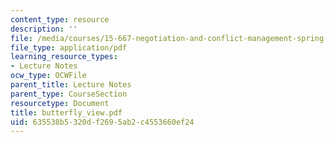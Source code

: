 ```yaml
---
content_type: resource
description: ''
file: /media/courses/15-667-negotiation-and-conflict-management-spring-2001/635538b5320df2695ab2c4553660ef24_butterfly_view.pdf
file_type: application/pdf
learning_resource_types:
- Lecture Notes
ocw_type: OCWFile
parent_title: Lecture Notes
parent_type: CourseSection
resourcetype: Document
title: butterfly_view.pdf
uid: 635538b5-320d-f269-5ab2-c4553660ef24
---
```

